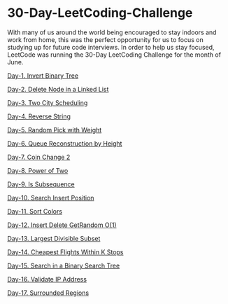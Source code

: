 # 30-Day-LeetCoding-Challenge
With many of us around the world being encouraged to stay indoors and work from home, this was the perfect opportunity for us to focus on studying up for future code interviews. In order to help us stay focused, LeetCode was running the 30-Day LeetCoding Challenge for the month of June. 


[Day-1.  Invert Binary Tree](https://github.com/snehsagarajput/30-Day-LeetCoding-Challenge-June-2020/blob/master/1.%20Invert%20Binary%20Tree.cpp)

[Day-2.  Delete Node in a Linked List](https://github.com/snehsagarajput/30-Day-LeetCoding-Challenge-June-2020/blob/master/2.%20Delete%20Node%20in%20a%20Linked%20List.cpp)

[Day-3.  Two City Scheduling](https://github.com/snehsagarajput/30-Day-LeetCoding-Challenge-June-2020/blob/master/3.%20Two%20City%20Scheduling.cpp)

[Day-4.  Reverse String](https://github.com/snehsagarajput/30-Day-LeetCoding-Challenge-June-2020/blob/master/4.%20Reverse%20String.cpp)

[Day-5.  Random Pick with Weight](https://github.com/snehsagarajput/30-Day-LeetCoding-Challenge-June-2020/blob/master/5.%20Random%20Pick%20with%20Weight.cpp)

[Day-6.  Queue Reconstruction by Height](https://github.com/snehsagarajput/30-Day-LeetCoding-Challenge-June-2020/blob/master/6.%20Queue%20Reconstruction%20by%20Height.cpp)

[Day-7.  Coin Change 2](https://github.com/snehsagarajput/30-Day-LeetCoding-Challenge-June-2020/blob/master/7.%20Coin%20Change%202.cpp)

[Day-8.  Power of Two](https://github.com/snehsagarajput/30-Day-LeetCoding-Challenge-June-2020/blob/master/8.%20Power%20of%20Two.cpp)

[Day-9.  Is Subsequence](https://github.com/snehsagarajput/30-Day-LeetCoding-Challenge-June-2020/blob/master/9.%20Is%20Subsequence.cpp)

[Day-10. Search Insert Position](https://github.com/snehsagarajput/30-Day-LeetCoding-Challenge-June-2020/blob/master/10.%20Search%20Insert%20Position.cpp)

[Day-11. Sort Colors](https://github.com/snehsagarajput/30-Day-LeetCoding-Challenge-June-2020/blob/master/11.%20%20Sort%20Colors.cpp)

[Day-12. Insert Delete GetRandom O(1)](https://github.com/snehsagarajput/30-Day-LeetCoding-Challenge-June-2020/blob/master/12.%20Insert%20Delete%20GetRandom%20O(1).cpp)

[Day-13. Largest Divisible Subset](https://github.com/snehsagarajput/30-Day-LeetCoding-Challenge-June-2020/blob/master/13.%20Largest%20Divisible%20Subset.cpp)

[Day-14. Cheapest Flights Within K Stops](https://github.com/snehsagarajput/30-Day-LeetCoding-Challenge-June-2020/blob/master/14.%20Cheapest%20Flights%20Within%20K%20Stops.cpp)

[Day-15. Search in a Binary Search Tree](https://github.com/snehsagarajput/30-Day-LeetCoding-Challenge-June-2020/blob/master/15.%20Search%20in%20a%20Binary%20Search%20Tree.cpp)

[Day-16. Validate IP Address](https://github.com/snehsagarajput/30-Day-LeetCoding-Challenge-June-2020/blob/master/16.%20Validate%20IP%20Address.cpp)

[Day-17. Surrounded Regions](https://github.com/snehsagarajput/30-Day-LeetCoding-Challenge-June-2020/blob/master/17.%20Surrounded%20Regions.cpp)
